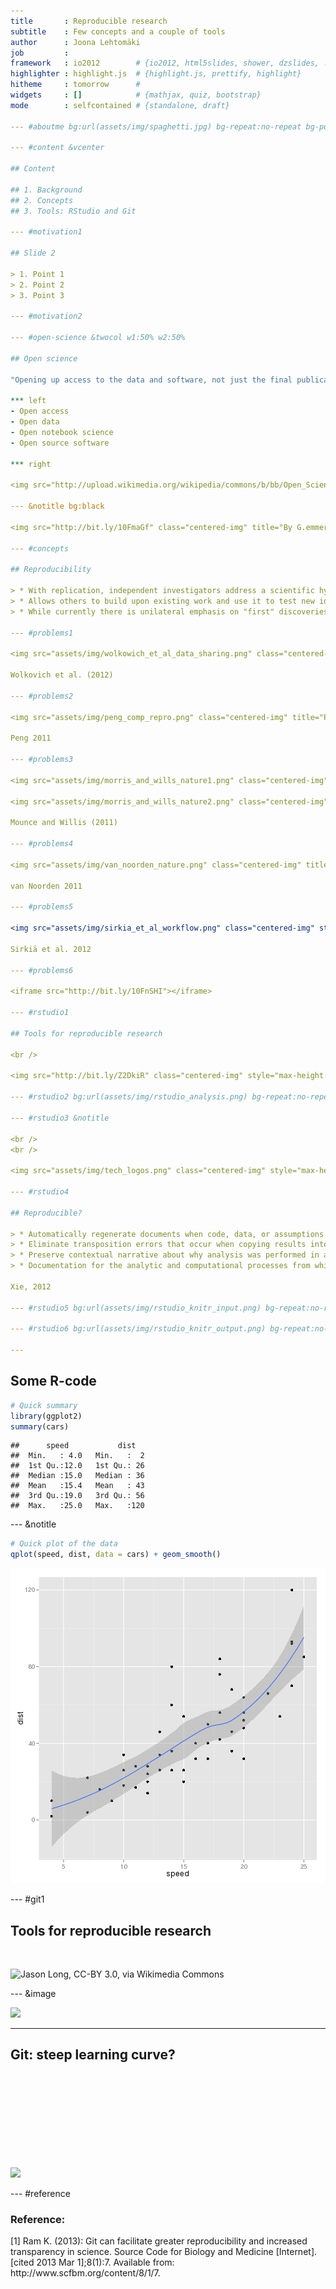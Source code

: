 ```yaml
---
title       : Reproducible research
subtitle    : Few concepts and a couple of tools
author      : Joona Lehtomäki
job         : 
framework   : io2012        # {io2012, html5slides, shower, dzslides, ...}
highlighter : highlight.js  # {highlight.js, prettify, highlight}
hitheme     : tomorrow      # 
widgets     : []            # {mathjax, quiz, bootstrap}
mode        : selfcontained # {standalone, draft}

--- #aboutme bg:url(assets/img/spaghetti.jpg) bg-repeat:no-repeat bg-position:center

--- #content &vcenter

## Content

## 1. Background
## 2. Concepts
## 3. Tools: RStudio and Git

--- #motivation1

## Slide 2

> 1. Point 1
> 2. Point 2
> 3. Point 3

--- #motivation2

--- #open-science &twocol w1:50% w2:50%

## Open science

"Opening up access to the data and software, not just the final publication, is one of goals of the open science movement" <br />(Ram, 2013)

*** left
- Open access
- Open data
- Open notebook science
- Open source software

*** right

<img src="http://upload.wikimedia.org/wikipedia/commons/b/bb/Open_Science_Logo.jpg" class="centered-img" style="max-height:50%;" title="By G.emmerich (Own work) CC-BY-SA-3.0, via Wikimedia Commons"></img>

--- &notitle bg:black

<img src="http://bit.ly/10FmaGf" class="centered-img" title="By G.emmerich (Own work) CC-BY-SA-3.0, via Wikimedia Commons"></img>

--- #concepts

## Reproducibility

> * With replication, independent investigators address a scientific hypothesis and build up evidence for or against it (Peng, 2011)
> * Allows others to build upon existing work and use it to test new ideas and develop methods (Ram, 2013)
> * While currently there is unilateral emphasis on "first" discoveries, there should be as much emphasis on replication of discoveries (Ioannidis, 2005)

--- #problems1 

<img src="assets/img/wolkowich_et_al_data_sharing.png" class="centered-img" title="Wolkowich et al. 2012"></img>

Wolkovich et al. (2012)

--- #problems2

<img src="assets/img/peng_comp_repro.png" class="centered-img" title="Peng 2011"></img>

Peng 2011

--- #problems3

<img src="assets/img/morris_and_wills_nature1.png" class="centered-img" title="Mounce and Willis 2011"></img>

<img src="assets/img/morris_and_wills_nature2.png" class="centered-img" title="Mounce and Willis 2011"></img>

Mounce and Willis (2011)

--- #problems4

<img src="assets/img/van_noorden_nature.png" class="centered-img" title="van Noorden 2011"></img>

van Noorden 2011

--- #problems5

<img src="assets/img/sirkia_et_al_workflow.png" class="centered-img" style="margin-left: 0; float: left;" title="Sirkiä et al. 2012"></img>

Sirkiä et al. 2012

--- #problems6

<iframe src="http://bit.ly/10FnSHI"></iframe>

--- #rstudio1

## Tools for reproducible research

<br />

<img src="http://bit.ly/Z2DkiR" class="centered-img" style="max-height:50%;" title="RStudio, GPLv3"></img>

--- #rstudio2 bg:url(assets/img/rstudio_analysis.png) bg-repeat:no-repeat bg-position:center

--- #rstudio3 &notitle

<br />
<br />

<img src="assets/img/tech_logos.png" class="centered-img" style="max-height:100%;" title="RStudio, GPLv3"></img>

--- #rstudio4

## Reproducible?

> * Automatically regenerate documents when code, data, or assumptions change
> * Eliminate transposition errors that occur when copying results into documents
> * Preserve contextual narrative about why analysis was performed in a certain fashion
> * Documentation for the analytic and computational processes from which conclusions are drawn

Xie, 2012

--- #rstudio5 bg:url(assets/img/rstudio_knitr_input.png) bg-repeat:no-repeat bg-position:center

--- #rstudio6 bg:url(assets/img/rstudio_knitr_output.png) bg-repeat:no-repeat bg-position:center

---
```


## Some R-code


```r
# Quick summary
library(ggplot2)
summary(cars)
```

```
##      speed           dist    
##  Min.   : 4.0   Min.   :  2  
##  1st Qu.:12.0   1st Qu.: 26  
##  Median :15.0   Median : 36  
##  Mean   :15.4   Mean   : 43  
##  3rd Qu.:19.0   3rd Qu.: 56  
##  Max.   :25.0   Max.   :120
```

--- &notitle


```r
# Quick plot of the data
qplot(speed, dist, data = cars) + geom_smooth()
```

![plot of chunk unnamed-chunk-2](figure/unnamed-chunk-2.png) 


--- #git1

## Tools for reproducible research

<br />

<img src="http://bit.ly/Z2DNBq" class="centered-img" style="max-height:50%;" title="Jason Long, CC-BY 3.0, via Wikimedia Commons"></img>

--- &image

<img src="http://www.phdcomics.com/comics/archive/phd101212s.gif" class="centered-img"></img>

--- 

## Git: steep learning curve?

<img src="http://d22zlbw5ff7yk5.cloudfront.net/images/cm-27811-1508860c9c2366.gif" class="centered-img" style="margin-top: 150px;"></img>

--- #reference

### Reference:
<div class="reference">
[1] Ram K. (2013): Git can facilitate greater reproducibility and increased transparency in science. Source Code for Biology and Medicine [Internet]. [cited 2013 Mar 1];8(1):7. Available from: http://www.scfbm.org/content/8/1/7.
</div>
